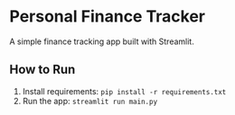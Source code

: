 # Personal Finance Tracker
   
   A simple finance tracking app built with Streamlit.
   
   ## How to Run
   1. Install requirements: `pip install -r requirements.txt`
   2. Run the app: `streamlit run main.py`